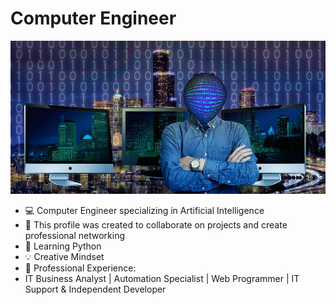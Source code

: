 # Computer Engineer 

<img src = "computer_engineering.jpeg">

- 💻 Computer Engineer specializing in Artificial Intelligence 
- 👋 This profile was created to collaborate on projects and create professional networking
- 🐍 Learning Python
- 💡 Creative Mindset
- 👀 Professional Experience: 
- IT Business Analyst | Automation Specialist | Web Programmer | IT Support & Independent Developer
